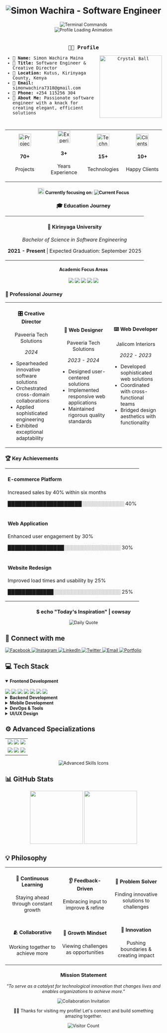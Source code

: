 <!-- Header Banner with Animated Code Effect -->
<div align="center">
<!--   <img src="https://github.com/Simonwachira7318/Simonwachira7318/blob/main/cover.png?raw=true" alt="Simon Wachira Banner" width="100%"> -->
</div>

<!-- Animated Typing Name -->
<h1 align="center">
  <img src="https://readme-typing-svg.herokuapp.com?font=Fira+Code&size=32&duration=3000&pause=1000&color=0FCCCE&center=true&vCenter=true&width=600&lines=Hi+there%2C+I'm+Simon+Wachira;%3C%2F+Software+Engineer+%3E;%3C%2F+Web+Developer+%3E;%3C%2F+Mobile+Developer+%3E" alt="Simon Wachira - Software Engineer">
</h1>

<!-- Teal Terminal Intro -->
<div align="center">
  <img src="https://readme-typing-svg.herokuapp.com?font=JetBrains+Mono&size=22&duration=3000&pause=500&color=0FCCCE&center=true&vCenter=true&width=900&lines=%24+whoami;Passionate+software+engineer+crafting+clean+%26+efficient+code;%24+cat+about.me;Software+specialist+with+experience+in+frontend%2C+backend+%26+mobile+apps;%24+./expertise.sh" alt="Terminal Commands">
</div>

<!-- About Me with Enhanced Creative Cards -->
<!-- About Me with Creative Cards -->
<div align="center">
  <img src="https://readme-typing-svg.herokuapp.com?font=JetBrains+Mono&size=24&duration=2000&pause=500&color=0FCCCE&center=true&vCenter=true&width=500&lines=~/simon/about.me;Loading+profile+data...;Initialization+complete!" alt="Profile Loading Animation">
</div>

<div align="center">
  <kbd>
    <br>
    <h3>👨‍💻 Profile</h3>
    <img width="200" align="right" src="https://raw.githubusercontent.com/Tarikul-Islam-Anik/Animated-Fluent-Emojis/master/Emojis/Activities/Crystal%20Ball.png" alt="Crystal Ball">
    <ul align="left">
      <li><b>👤 Name:</b> Simon Wachira Maina</li>
      <li><b>💼 Title:</b> Software Engineer & Creative Director</li>
      <li><b>📍 Location:</b> Kutus, Kirinyaga County, Kenya</li>
      <li><b>📧 Email:</b> simonwachira7318@gmail.com</li>
      <li><b>📱 Phone:</b> +254 115256 304</li>
      <li><b>💭 About Me:</b> Passionate software engineer with a knack for creating elegant, efficient solutions</li>
    </ul>
    <br>
  </kbd>
</div>


<!-- Quick Stats Section -->
<div align="center">
  <table align="center" width="100%" border="0" cellspacing="0" cellpadding="0">
    <tr>
      <td align="center" width="25%">
        <img src="https://raw.githubusercontent.com/Tarikul-Islam-Anik/Animated-Fluent-Emojis/master/Emojis/Objects/Laptop.png" width="40" height="40" alt="Projects">
        <h4>70+</h4>
        <p>Projects</p>
      </td>
      <td align="center" width="25%">
        <img src="https://raw.githubusercontent.com/Tarikul-Islam-Anik/Animated-Fluent-Emojis/master/Emojis/Hand%20gestures/Victory%20Hand.png" width="40" height="40" alt="Experience">
        <h4>3+</h4>
        <p>Years Experience</p>
      </td>
      <td align="center" width="25%">
        <img src="https://raw.githubusercontent.com/Tarikul-Islam-Anik/Animated-Fluent-Emojis/master/Emojis/Objects/Bookmark%20Tabs.png" width="40" height="40" alt="Technologies">
        <h4>15+</h4>
        <p>Technologies</p>
      </td>
      <td align="center" width="25%">
        <img src="https://raw.githubusercontent.com/Tarikul-Islam-Anik/Animated-Fluent-Emojis/master/Emojis/Hand%20gestures/Handshake.png" width="40" height="40" alt="Clients">
        <h4>10+</h4>
        <p>Happy Clients</p>
      </td>
    </tr>
  </table>
</div>

<!-- Current Focus -->
<div align="center">
  <h4>
    <img src="https://raw.githubusercontent.com/Tarikul-Islam-Anik/Animated-Fluent-Emojis/master/Emojis/Objects/Magnifying%20Glass%20Tilted%20Right.png" width="20" height="20" alt="Current Focus">
    <b>Currently focusing on:</b>
    <img src="https://readme-typing-svg.herokuapp.com?font=Fira+Code&size=14&duration=3000&pause=1000&color=0FCCCE&center=true&vCenter=true&width=250&lines=Cloud+Architecture;React+Native+Development;UI%2FUX+Design;Machine+Learning" alt="Current Focus">
  </h4>
</div>

<!-- Education Section with Timeline -->
<h3 align="center">🎓 Education Journey</h3>

<div align="center">
  <table>
    <tr>
      <td>
        <div align="center">
          <h4>🏫 Kirinyaga University</h4>
          <p><i>Bachelor of Science in Software Engineering</i></p>
          <p><b>2021 - Present</b> | Expected Graduation: September 2025</p>
        </div>
      </td>
    </tr>
  </table>
</div>

<div align="center">
  <h4>Academic Focus Areas</h4>
  <img src="https://img.shields.io/badge/Algorithms-0FCCCE?style=for-the-badge&logoColor=white" />
  <img src="https://img.shields.io/badge/Data_Structures-0FCCCE?style=for-the-badge&logoColor=white" />
  <img src="https://img.shields.io/badge/Dev_Methodologies-0FCCCE?style=for-the-badge&logoColor=white" />
  <img src="https://img.shields.io/badge/Cloud_Computing-0FCCCE?style=for-the-badge&logoColor=white" />
  <img src="https://img.shields.io/badge/System_Architecture-0FCCCE?style=for-the-badge&logoColor=white" />
</div>

<!-- Experience Timeline with Cards -->
<h3>💼 Professional Journey</h3>

<div align="center">
  <!-- Timeline style with cards -->
  <table>
    <tr>
      <td align="center" width="33%">
        <h4>🎛️ Creative Director</h4>
        <p>Paveeria Tech Solutions</p>
        <p><i>2024</i></p>
        <ul align="left">
          <li>Spearheaded innovative software solutions</li>
          <li>Orchestrated cross-domain collaborations</li>
          <li>Applied sophisticated engineering</li>
          <li>Exhibited exceptional adaptability</li>
        </ul>
      </td>
      <td align="center" width="33%">
        <h4>🎨 Web Designer</h4>
        <p>Paveeria Tech Solutions</p>
        <p><i>2023 - 2024</i></p>
        <ul align="left">
          <li>Designed user-centered solutions</li>
          <li>Implemented responsive web applications</li>
          <li>Maintained rigorous quality standards</li>
        </ul>
      </td>
      <td align="center" width="33%">
        <h4>⌨️ Web Developer</h4>
        <p>Jalicom Interiors</p>
        <p><i>2022 - 2023</i></p>
        <ul align="left">
          <li>Developed sophisticated web solutions</li>
          <li>Coordinated with cross-functional teams</li>
          <li>Bridged design aesthetics with functionality</li>
        </ul>
      </td>
    </tr>
  </table>
</div>

<!-- Key Achievements with Text-Based Progress -->
<h3>🏆 Key Achievements</h3>

<table>
  <tr>
    <td>
      <div>
        <h4>E-commerce Platform</h4>
        <p>Increased sales by 40% within six months</p>
        <p>█████████████████████░░░░░░░░░░░░ 40%</p>
      </div>
    </td>
  </tr>
  <tr>
    <td>
      <div>
        <h4>Web Application</h4>
        <p>Enhanced user engagement by 30%</p>
        <p>████████████████░░░░░░░░░░░░░░░░ 30%</p>
      </div>
    </td>
  </tr>
  <tr>
    <td>
      <div>
        <h4>Website Redesign</h4>
        <p>Improved load times and usability by 25%</p>
        <p>█████████████░░░░░░░░░░░░░░░░░░░ 25%</p>
      </div>
    </td>
  </tr>
</table>

<!-- Daily Quote with Terminal Style -->
<div align="center">
  <h3>$ echo "Today's Inspiration" | cowsay</h3>
  <img src="https://quotes-github-readme.vercel.app/api?type=horizontal&theme=tokyonight" alt="Daily Quote">
</div>

<!-- Connect Block with Teal Terminal Style -->
<h2>📡 Connect with me</h2>

<div align="left">
  <a href="https://www.facebook.com/profile.php?id=100071584461977">
    <img src="https://img.shields.io/badge/Facebook-0FCCCE?style=for-the-badge&logo=facebook&logoColor=white" alt="Facebook">
  </a>
  <a href="https://instagram.com/its__wachira">
    <img src="https://img.shields.io/badge/Instagram-0FCCCE?style=for-the-badge&logo=instagram&logoColor=white" alt="Instagram">
  </a>
  <a href="https://www.linkedin.com/in/simon-wachira-680b88268">
    <img src="https://img.shields.io/badge/LinkedIn-0FCCCE?style=for-the-badge&logo=linkedin&logoColor=white" alt="LinkedIn">
  </a>
  <a href="https://twitter.com/@_its_wachira">
    <img src="https://img.shields.io/badge/Twitter-0FCCCE?style=for-the-badge&logo=twitter&logoColor=white" alt="Twitter">
  </a>
  <a href="mailto:simonwachira7318@gmail.com">
    <img src="https://img.shields.io/badge/Email-0FCCCE?style=for-the-badge&logo=gmail&logoColor=white" alt="Email">
  </a>
  <a href="https://itswachira.netlify.app/">
    <img src="https://img.shields.io/badge/Portfolio-0FCCCE?style=for-the-badge&logo=Safari&logoColor=white" alt="Portfolio">
  </a>
</div>

<!-- Tech Stack with Neon Icons -->
<h2>💻 Tech Stack</h2>

<details open>
<summary><b>Frontend Development</b></summary>
<br>
<div align="left">
  <img src="https://img.shields.io/badge/React-0FCCCE?style=for-the-badge&logo=react&logoColor=black" />
  <img src="https://img.shields.io/badge/Next.js-0FCCCE?style=for-the-badge&logo=next.js&logoColor=black" />
  <img src="https://img.shields.io/badge/TypeScript-0FCCCE?style=for-the-badge&logo=typescript&logoColor=black" />
  <img src="https://img.shields.io/badge/JavaScript-0FCCCE?style=for-the-badge&logo=javascript&logoColor=black" />
  <img src="https://img.shields.io/badge/HTML5-0FCCCE?style=for-the-badge&logo=html5&logoColor=black" />
  <img src="https://img.shields.io/badge/CSS3-0FCCCE?style=for-the-badge&logo=css3&logoColor=black" />
  <img src="https://img.shields.io/badge/Tailwind_CSS-0FCCCE?style=for-the-badge&logo=tailwind-css&logoColor=black" />
</div>
</details>

<details>
<summary><b>Backend Development</b></summary>
<br>
<div align="left">
  <img src="https://img.shields.io/badge/Python-0FCCCE?style=for-the-badge&logo=python&logoColor=black" />
  <img src="https://img.shields.io/badge/Node.js-0FCCCE?style=for-the-badge&logo=node.js&logoColor=black" />
  <img src="https://img.shields.io/badge/PHP-0FCCCE?style=for-the-badge&logo=php&logoColor=black" />
  <img src="https://img.shields.io/badge/C%23-0FCCCE?style=for-the-badge&logo=c-sharp&logoColor=black" />
  <img src="https://img.shields.io/badge/Java-0FCCCE?style=for-the-badge&logo=java&logoColor=black" />
  <img src="https://img.shields.io/badge/Ruby-0FCCCE?style=for-the-badge&logo=ruby&logoColor=black" />
  <img src="https://img.shields.io/badge/Go-0FCCCE?style=for-the-badge&logo=go&logoColor=black" />
  <img src="https://img.shields.io/badge/MySQL-0FCCCE?style=for-the-badge&logo=mysql&logoColor=black" />
</div>
</details>

<details>
<summary><b>Mobile Development</b></summary>
<br>
<div align="left">
  <img src="https://img.shields.io/badge/React_Native-0FCCCE?style=for-the-badge&logo=react&logoColor=black" />
  <img src="https://img.shields.io/badge/Flutter-0FCCCE?style=for-the-badge&logo=flutter&logoColor=black" />
</div>
</details>

<details>
<summary><b>DevOps & Tools</b></summary>
<br>
<div align="left">
  <img src="https://img.shields.io/badge/Docker-0FCCCE?style=for-the-badge&logo=docker&logoColor=black" />
  <img src="https://img.shields.io/badge/Kubernetes-0FCCCE?style=for-the-badge&logo=kubernetes&logoColor=black" />
  <img src="https://img.shields.io/badge/Git-0FCCCE?style=for-the-badge&logo=git&logoColor=black" />
  <img src="https://img.shields.io/badge/GitHub-0FCCCE?style=for-the-badge&logo=github&logoColor=black" />
  <img src="https://img.shields.io/badge/CI/CD-0FCCCE?style=for-the-badge&logo=github-actions&logoColor=black" />
</div>
</details>

<details>
<summary><b>UI/UX Design</b></summary>
<br>
<div align="left">
  <img src="https://img.shields.io/badge/Figma-0FCCCE?style=for-the-badge&logo=figma&logoColor=black" />
  <img src="https://img.shields.io/badge/Canva-0FCCCE?style=for-the-badge&logo=canva&logoColor=black" />
  <img src="https://img.shields.io/badge/Adobe_Photoshop-0FCCCE?style=for-the-badge&logo=adobe-photoshop&logoColor=black" />
</div>
</details>

<!-- Advanced Skills with Hexagonal Grid -->
<h2>⚙️ Advanced Specializations</h2>

<div align="center">
  <table>
    <tr>
      <td>
        <div align="center">
          <img src="https://img.shields.io/badge/Microservices-0FCCCE?style=for-the-badge&logo=microservices&logoColor=white" />
          <img src="https://img.shields.io/badge/Cloud_Computing-0FCCCE?style=for-the-badge&logo=icloud&logoColor=white" />
          <img src="https://img.shields.io/badge/Agile_Methods-0FCCCE?style=for-the-badge&logo=agile&logoColor=white" />
        </div>
      </td>
    </tr>
    <tr>
      <td>
        <div align="center">
          <img src="https://img.shields.io/badge/CI/CD_Pipelines-0FCCCE?style=for-the-badge&logo=github-actions&logoColor=white" />
          <img src="https://img.shields.io/badge/Backend_Architecture-0FCCCE?style=for-the-badge&logo=backend&logoColor=white" />
          <img src="https://img.shields.io/badge/Performance_Optimization-0FCCCE?style=for-the-badge&logo=performance&logoColor=white" />
        </div>
      </td>
    </tr>
  </table>
</div>

<div align="center">
  <img src="https://skillicons.dev/icons?i=kubernetes,docker,aws,gcp,azure,nginx&theme=light" alt="Advanced Skills Icons" />
</div>

<!-- GitHub Stats with Teal Theme -->
<h2>📊 GitHub Stats</h2>

<div align="center">
  <img src="https://github-readme-stats.vercel.app/api?username=Simonwachira7318&show_icons=true&theme=tokyonight&hide_border=true&title_color=0FCCCE&icon_color=0FCCCE&text_color=FFFFFF&bg_color=0D1117" height="170px"/>
  <img src="https://github-readme-streak-stats.herokuapp.com/?user=Simonwachira7318&theme=tokyonight&hide_border=true&background=0D1117&stroke=0FCCCE&ring=0FCCCE&fire=0FCCCE&currStreakNum=FFFFFF&sideNums=0FCCCE&currStreakLabel=0FCCCE&sideLabels=0FCCCE&dates=FFFFFF" height="170px"/>
</div>

<!-- Philosophy with Visual Elements -->
<h2>💡 Philosophy</h2>

<div align="center">
  <table>
    <tr>
      <td align="center">
        <h4>🧠 Continuous Learning</h4>
        <p>Staying ahead through constant growth</p>
      </td>
      <td align="center">
        <h4>👂 Feedback-Driven</h4>
        <p>Embracing input to improve & refine</p>
      </td>
      <td align="center">
        <h4>🧩 Problem Solver</h4>
        <p>Finding innovative solutions to challenges</p>
      </td>
    </tr>
    <tr>
      <td align="center">
        <h4>🫂 Collaborative</h4>
        <p>Working together to achieve more</p>
      </td>
      <td align="center">
        <h4>💪 Growth Mindset</h4>
        <p>Viewing challenges as opportunities</p>
      </td>
      <td align="center">
        <h4>🚀 Innovation</h4>
        <p>Pushing boundaries & creating impact</p>
      </td>
    </tr>
  </table>
</div>

<div align="center">
  <h3>Mission Statement</h3>
  <p><i>"To serve as a catalyst for technological innovation that changes lives and enables organizations to achieve more."</i></p>
  <img src="https://readme-typing-svg.herokuapp.com?font=JetBrains+Mono&size=18&duration=3000&pause=1000&color=0FCCCE&center=true&vCenter=true&width=600&lines=Let's+collaborate+and+build+something+amazing+together!" alt="Collaboration Invitation">
</div>

<!-- Footer with Animation -->
<div align="center">
  <p>👨‍💻 Thanks for visiting my profile! Let's connect and build something amazing together.</p>
</div>

<!-- Visitor Count -->
<div align="center">
  <img src="https://profile-counter.glitch.me/Simonwachira7318/count.svg" alt="Visitor Count">
</div>
